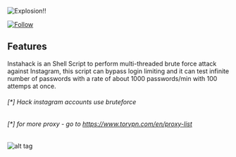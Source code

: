 ![Explosion!!](https://s16.picofile.com/file/8423213668/1597845525_picsay.png)

[![Follow](https://img.shields.io/github/followers/sslri?label=Follow&style=social)](https://instagram.com/sslri) 

## Features
Instahack is an Shell Script to perform multi-threaded brute force attack against Instagram, this script can bypass login limiting and it can test infinite number of passwords with a rate of about 1000 passwords/min with 100 attemps at once.

###### [*] Hack instagram accounts use bruteforce
###### [*] for more proxy - go to https://www.torvpn.com/en/proxy-list
![alt tag](https://raw.githubusercontent.com/avramit/instahack/master/screenshot.jpg)

